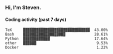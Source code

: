 ### Hi, I'm Steven.

#### Coding activity (past 7 days)
```
TeX     ▓▓▓▓▓▓▓▓▓▓▓▓▓▓▓▓▓▓▓▓▓▓▓▓▓▓▓▓▓▓  43.00%
Bash    ▓▓▓▓▓▓▓▓▓▓▓▓▓▓▓▓▓▓▓             28.61%
Python  ▓▓▓▓▓▓▓▓▓▓▓▓                    17.64%
other   ▓▓▓▓▓▓                           9.53%
Docker                                   1.22%
```
